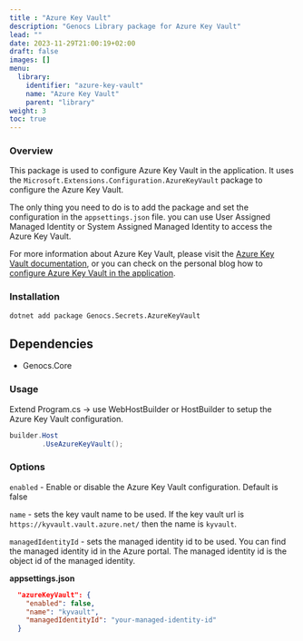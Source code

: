 ```yaml
---
title : "Azure Key Vault"
description: "Genocs Library package for Azure Key Vault"
lead: ""
date: 2023-11-29T21:00:19+02:00
draft: false
images: []
menu:
  library:
    identifier: "azure-key-vault"
    name: "Azure Key Vault"
    parent: "library"
weight: 3
toc: true
---
```



### Overview
This package is used to configure Azure Key Vault in the application. It uses the `Microsoft.Extensions.Configuration.AzureKeyVault` package to configure the Azure Key Vault.

The only thing you need to do is to add the package and set the configuration in the `appsettings.json` file. you can use User Assigned Managed Identity or System Assigned Managed Identity to access the Azure Key Vault.

For more information about Azure Key Vault, please visit the [Azure Key Vault documentation](https://docs.microsoft.com/en-us/azure/key-vault/), or you can check on the personal blog how to [configure Azure Key Vault in the application](https://genocs.github.io/2022/03/19/azurekeyvault.html).


### Installation

``` bash
dotnet add package Genocs.Secrets.AzureKeyVault
```

## Dependencies

- Genocs.Core

### Usage

Extend Program.cs -> use WebHostBuilder or HostBuilder to setup the Azure Key Vault configuration.

``` cs
builder.Host
        .UseAzureKeyVault();
```

### Options

`enabled` - Enable or disable the Azure Key Vault configuration. Default is false

`name` - sets the key vault name to be used. If the key vault url is `https://kyvault.vault.azure.net/` then the name is `kyvault`.

`managedIdentityId` - sets the managed identity id to be used. You can find the managed identity id in the Azure portal. The managed identity id is the object id of the managed identity.


**appsettings.json**

``` json
  "azureKeyVault": {
    "enabled": false,
    "name": "kyvault",
    "managedIdentityId": "your-managed-identity-id"
  }
```
